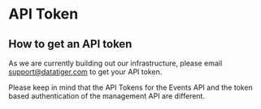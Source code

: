 # API Token

## How to get an API token

As we are currently building out our infrastructure, please email support@datatiger.com to get your API token.

Please keep in mind that the API Tokens for the Events API and the token based authentication of the management API are different.
